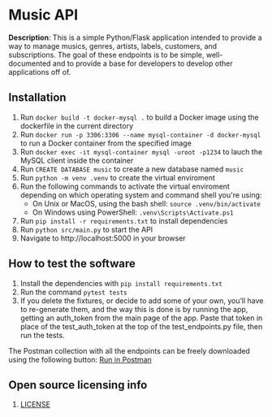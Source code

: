 # Music API

**Description**: This is a simple Python/Flask application intended to provide a way to manage musics, genres, artists, labels, customers, and subscriptions.
The goal of these endpoints is to be simple, well-documented and to provide a base for developers to develop other applications off of.

## Installation

1. Run `docker build -t docker-mysql .` to build a Docker image using the dockerfile in the current directory
2. Run `docker run -p 3306:3306 --name mysql-container -d docker-mysql` to run a Docker container from the specified image
3. Run `docker exec -it mysql-container mysql -uroot -p1234` to lauch the MySQL client inside the container
4. Run `CREATE DATABASE music` to create a new database named `music`
5. Run `python -m venv .venv` to create the virtual enviroment
6. Run the following commands to activate the virtual enviroment depending on which operating system and command shell you're using:
   - On Unix or MacOS, using the bash shell: `source .venv/bin/activate`
   - On Windows using PowerShell: `.venv\Scripts\Activate.ps1`
7. Run `pip install -r requirements.txt` to install dependencies
8. Run `python src/main.py` to start the API
9. Navigate to http://localhost:5000 in your browser

## How to test the software

1. Install the dependencies with `pip install requirements.txt`
2. Run the command `pytest tests`
3. If you delete the fixtures, or decide to add some of your own, you’ll have to re-generate them, and the way this is done is by running the app, getting an auth_token from the main page of the app. Paste that token in place of the test_auth_token at the top of the test_endpoints.py file, then run the tests.

The Postman collection with all the endpoints can be freely downloaded using the following button: [Run in Postman](https://api.postman.com/collections/23428387-411e9ac6-fb5e-4e5c-9ff9-eb5fa4141d40?access_key=PMAT-01H2RQS5P6JKTT1VSX2N6T7CHF)

## Open source licensing info

1. [LICENSE](LICENSE)
